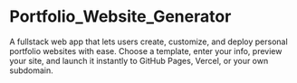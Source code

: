 # Portfolio_Website_Generator
A fullstack web app that lets users create, customize, and deploy personal portfolio websites with ease. Choose a template, enter your info, preview your site, and launch it instantly to GitHub Pages, Vercel, or your own subdomain.
